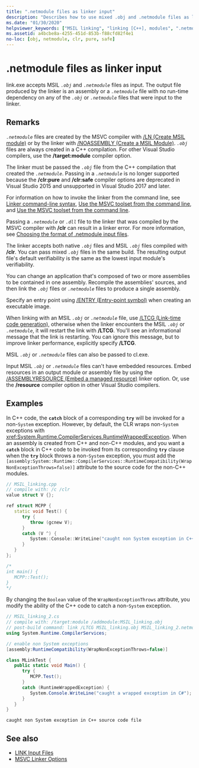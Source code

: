 ```yaml
---
title: ".netmodule files as linker input"
description: "Describes how to use mixed .obj and .netmodule files as linker input when creating .NET assemblies."
ms.date: "01/30/2020"
helpviewer_keywords: ["MSIL linking", "linking [C++], modules", ".netmodule files", "modules, Visual C++"]
ms.assetid: a4bcbe8a-4255-451d-853b-f88cfd82f4e1
no-loc: [obj, netmodule, clr, pure, safe]
---
```

# .netmodule files as linker input

link.exe accepts MSIL *`.obj`* and *`.netmodule`* files as input. The output file produced by the linker is an assembly or a *`.netmodule`* file with no run-time dependency on any of the *`.obj`* or *`.netmodule`* files that were input to the linker.

## Remarks

*`.netmodule`* files are created by the MSVC compiler with [/LN (Create MSIL module)](ln-create-msil-module.md) or by the linker with [/NOASSEMBLY (Create a MSIL Module)](noassembly-create-a-msil-module.md). *`.obj`* files are always created in a C++ compilation. For other Visual Studio compilers, use the **/target:module** compiler option.

The linker must be passed the *`.obj`* file from the C++ compilation that created the *`.netmodule`*. Passing in a *`.netmodule`* is no longer supported because the **/clr:pure** and **/clr:safe** compiler options are deprecated in Visual Studio 2015 and unsupported in Visual Studio 2017 and later.

For information on how to invoke the linker from the command line, see [Linker command-line syntax](linking.md), [Use the MSVC toolset from the command line](../building-on-the-command-line.md), and [Use the MSVC toolset from the command line](../building-on-the-command-line.md).

Passing a *`.netmodule`* or *`.dll`* file to the linker that was compiled by the MSVC compiler with **/clr** can result in a linker error. For more information, see [Choosing the format of .netmodule input files](choosing-the-format-of-netmodule-input-files.md).

The linker accepts both native *`.obj`* files and MSIL *`.obj`* files compiled with **/clr**. You can pass mixed *`.obj`* files in the same build. The resulting output file's default verifiability is the same as the lowest input module's verifiability.

You can change an application that's composed of two or more assemblies to be contained in one assembly. Recompile the assemblies' sources, and then link the *`.obj`* files or *`.netmodule`* files to produce a single assembly.

Specify an entry point using [/ENTRY (Entry-point symbol)](entry-entry-point-symbol.md) when creating an executable image.

When linking with an MSIL *`.obj`* or *`.netmodule`* file, use [/LTCG (Link-time code generation)](ltcg-link-time-code-generation.md), otherwise when the linker encounters the MSIL *`.obj`* or *`.netmodule`*, it will restart the link with **/LTCG**. You'll see an informational message that the link is restarting. You can ignore this message, but to improve linker performance, explicitly specify **/LTCG**.

MSIL *`.obj`* or *`.netmodule`* files can also be passed to cl.exe.

Input MSIL *`.obj`* or *`.netmodule`* files can't have embedded resources. Embed resources in an output module or assembly file by using the [/ASSEMBLYRESOURCE (Embed a managed resource)](assemblyresource-embed-a-managed-resource.md) linker option. Or, use the **/resource** compiler option in other Visual Studio compilers.

## Examples

In C++ code, the **`catch`** block of a corresponding **`try`** will be invoked for a non-`System` exception. However, by default, the CLR wraps non-`System` exceptions with <xref:System.Runtime.CompilerServices.RuntimeWrappedException>. When an assembly is created from C++ and non-C++ modules, and you want a **`catch`** block in C++ code to be invoked from its corresponding **`try`** clause when the **`try`** block throws a non-`System` exception, you must add the `[assembly:System::Runtime::CompilerServices::RuntimeCompatibility(WrapNonExceptionThrows=false)]` attribute to the source code for the non-C++ modules.

```cpp
// MSIL_linking.cpp
// compile with: /c /clr
value struct V {};

ref struct MCPP {
   static void Test() {
      try {
         throw (gcnew V);
      }
      catch (V ^) {
         System::Console::WriteLine("caught non System exception in C++ source code file");
      }
   }
};

/*
int main() {
   MCPP::Test();
}
*/
```

By changing the `Boolean` value of the `WrapNonExceptionThrows` attribute, you modify the ability of the C++ code to catch a non-`System` exception.

```csharp
// MSIL_linking_2.cs
// compile with: /target:module /addmodule:MSIL_linking.obj
// post-build command: link /LTCG MSIL_linking.obj MSIL_linking_2.netmodule /entry:MLinkTest.Main /out:MSIL_linking_2.exe /subsystem:console
using System.Runtime.CompilerServices;

// enable non System exceptions
[assembly:RuntimeCompatibility(WrapNonExceptionThrows=false)]

class MLinkTest {
   public static void Main() {
      try {
         MCPP.Test();
      }
      catch (RuntimeWrappedException) {
         System.Console.WriteLine("caught a wrapped exception in C#");
      }
   }
}
```

```Output
caught non System exception in C++ source code file
```

## See also

- [LINK Input Files](link-input-files.md)
- [MSVC Linker Options](linker-options.md)
